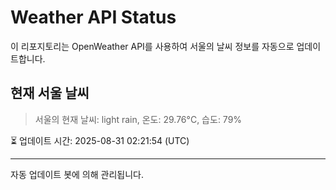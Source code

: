 
# Weather API Status

이 리포지토리는 OpenWeather API를 사용하여 서울의 날씨 정보를 자동으로 업데이트합니다.

## 현재 서울 날씨
> 서울의 현재 날씨: light rain, 온도: 29.76°C, 습도: 79%

⏳ 업데이트 시간: 2025-08-31 02:21:54 (UTC)

---
자동 업데이트 봇에 의해 관리됩니다.
